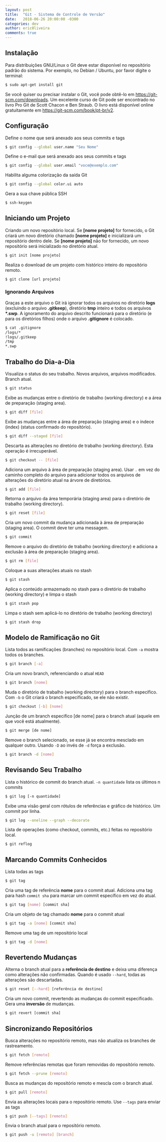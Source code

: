```yaml
---
layout: post
title:  "Git - Sistema de Controle de Versão"
date:   2018-06-26 20:00:00 -0300
categories: dev
author: eric0liveira
comments: true
---
```


## Instalação

Para distribuições GNU/Linux o Git deve estar disponível no repositório padrão do sistema. Por exemplo, no Debian / Ubuntu, por favor digite o terminal:

```bash
$ sudo apt-get install git
```

Se você quiser ou precisar instalar o Git, você pode obtê-lo em <https://git-scm.com/downloads>.
Um excelente curso de Git pode ser encontrado no livro Pro Git de Scott Chacon e Ben Straub. O livro está disponível online gratuitamente em <https://git-scm.com/book/pt-br/v2>.

## Configuração

Define o nome que será anexado aos seus commits e tags

``` bash
$ git config --global user.name "Seu Nome"
```

Define o e-mail que será anexado aos seus commits e tags

``` bash
$ git config --global user.email "voce@exemplo.com"
```

Habilita alguma colorização da saída Git

``` bash
$ git config --global color.ui auto
```

Gera a sua chave pública SSH

```bash
$ ssh-keygen
```

## Iniciando um Projeto

Criando um novo repositório local. Se **[nome projeto]** for fornecido, o Git criará um novo diretório chamado **[nome projeto]** e inicializará um repositório dentro dele. Se **[nome projeto]** não for fornecido, um novo repositório será inicializado no diretório atual.

```bash
$ git init [nome projeto]
```

Realiza o download de um projeto com histórico inteiro do repositório remoto.

```bash
$ git clone [url projeto]
```

### Ignorando Arquivos

Graças a este arquivo o Git irá ignorar todos os arquivos no diretório **logs** (excluindo o arquivo **.gitkeep**), diretório **tmp** inteiro e todos os arquivos __*.swp__. A ignoramento do arquivo descrito funcionará para o diretório (e para os diretórios filhos) onde o arquivo **.gitignore** é colocado.

```bash
$ cat .gitignore
/logs/*
!logs/.gitkeep
/tmp
*.swp
```

## Trabalho do Dia-a-Dia

Visualiza o status do seu trabalho. Novos arquivos, arquivos modificados. Branch atual.

```bash
$ git status
```

Exibe as mudanças entre o diretório de trabalho (working directory) e a área de preparação (staging area).

```bash
$ git diff [file]
```

Exibe as mudanças entre a área de preparação (staging area) e o índece (index) (status confirmado do repositório).

```bash
$ git diff --staged [file]
```

Descarta as alterações no diretório de trabalho (working directory). Esta operação é irrecuperável.

```bash
$ git checkout -- [file]
```

Adiciona um arquivo à área de preparação (staging area). Usar `.` em vez do caminho completo do arquivo para adicionar todos os arquivos de alterações do diretório atual na árvore de diretórios.

```bash
$ git add [file]
```

Retorna o arquivo da área temporária (staging area) para o diretório de trabalho (working directory).

```bash
$ git reset [file]
```

Cria um novo commit da mudança adicionada à área de preparação (staging area). O commit deve ter uma messagem.

```bash
$ git commit
```

Remove o arquivo do diretório de trabalho (working directory) e adiciona a exclusão à área de preparação (staging area).

```bash
$ git rm [file]
```

Coloque a suas alterações atuais no stash

```bash
$ git stash
```

Aplica o conteúdo armazemado no stash para o diretório de trabalho (working directory) e limpa o stash

```bash
$ git stash pop
```

Limpa o stash sem aplicá-lo no diretório de trabalho (working directory)

```bash
$ git stash drop
```

## Modelo de Ramificação no Git

Lista todos as ramificações (branches) no repositório local. Com `-a` mostra todos os branches.

```bash
$ git branch [-a]
```

Cria um novo branch, referenciando o atual `HEAD`

```bash
$ git branch [nome]
```

Muda o diretório de trabalho (working directory) para o branch específico. Com `-b` o Git criará o branch especificado, se ele não existir.

```bash
$ git checkout [-b] [nome]
```

Junção de um branch especifico [de nome] para o branch atual (aquele em que você está atualmente).

```bash
$ git merge [de nome]
```

Remove o branch selecionado, se esse já se encontra mesclado em qualquer outro. Usando `-D` ao invés de `-d` força a exclusão.

```bash
$ git branch -d [nome]
```

## Revisando Seu Trabalho

Lista o histórico de commit do branch atual. `-n quantidade` lista os últimos n commits

```bash
$ git log [-n quantidade]
```

Exibe uma visão geral com rótulos de referências e gráfico de histórico. Um commit por linha.

```bash
$ git log --oneline --graph --decorate
```

Lista de operações (como checkout, commits, etc.) feitas no repositório local.

```bash
$ git reflog
```

## Marcando Commits Conhecidos

Lista todas as tags

```bash
$ git tag
```

Cria uma tag de referência **nome** para o commit atual. Adiciona uma tag para hash `commit sha` para marcar um commit específico em vez do atual.

```bash
$ git tag [nome] [commit sha]
```

Cria um objeto de tag chamado **nome** para o commit atual

```bash
$ git tag -a [nome] [commit sha]
```

Remove uma tag de um repositório local

```bash
$ git tag -d [nome]
```

## Revertendo Mudanças

Alterna o branch atual para a **referência de destino** e deixa uma diferença como alterações não confirmadas. Quando é usado `--hard`, todas as alterações são descartadas.

```bash
$ git reset [--hard] [referência de destino]
```

Cria um novo commit, revertendo as mudanças do commit especificado. Gera uma **inversão** de mudanças.

```bash
$ git revert [commit sha]
```

## Sincronizando Repositórios

Busca alterações no repositório remoto, mas não atualiza os branches de rastreamento.

```bash
$ git fetch [remoto]
```

Remove referências remotas que foram removidas do repositório remoto.

```bash
$ git fetch --prune [remoto]
```

Busca as mudanças do repositório remoto e mescla com o branch atual.

```bash
$ git pull [remoto]
```

Envia as alterações locais para o repositório remoto. Use `--tags` para enviar as tags

```bash
$ git push [--tags] [remoto]
```

Envia o branch atual para o repositório remoto.

```bash
$ git push -u [remoto] [branch]
```
